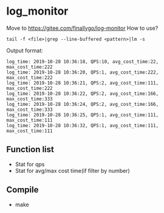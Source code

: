 log_monitor
===========
Move to https://gitee.com/finallygo/log-monitor
How to use? 
```
tail -f <file>|grep --line-buffered <pattern>|lm -s
```
Output format:
```
log_time: 2019-10-28 10:36:18, QPS:10, avg_cost_time:22, max_cost_time:222
log_time: 2019-10-28 10:36:20, QPS:1, avg_cost_time:222, max_cost_time:222
log_time: 2019-10-28 10:36:21, QPS:2, avg_cost_time:111, max_cost_time:222
log_time: 2019-10-28 10:36:22, QPS:2, avg_cost_time:166, max_cost_time:333
log_time: 2019-10-28 10:36:24, QPS:2, avg_cost_time:166, max_cost_time:333
log_time: 2019-10-28 10:36:25, QPS:1, avg_cost_time:111, max_cost_time:111
log_time: 2019-10-28 10:36:32, QPS:1, avg_cost_time:111, max_cost_time:111
```

## Function list	
  * Stat for qps
  * Stat for avg/max cost time(if filter by number)
## Compile
  * make

